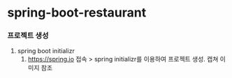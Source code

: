 # spring-boot-restaurant

### 프로젝트 생성

1. spring boot initializr
   1. https://spring.io 접속 > spring initializr를 이용하여 프로젝트 생성. 캡쳐 이미지 참조
